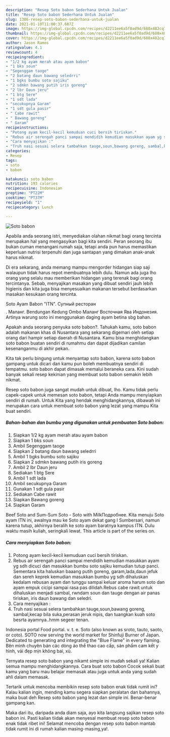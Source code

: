 ```yaml
---
description: "Resep Soto babon Sederhana Untuk Jualan"
title: "Resep Soto babon Sederhana Untuk Jualan"
slug: 1306-resep-soto-babon-sederhana-untuk-jualan
date: 2021-01-10T11:00:37.687Z
image: https://img-global.cpcdn.com/recipes/d2211ee6a5f0ad9d/680x482cq70/soto-babon-foto-resep-utama.jpg
thumbnail: https://img-global.cpcdn.com/recipes/d2211ee6a5f0ad9d/680x482cq70/soto-babon-foto-resep-utama.jpg
cover: https://img-global.cpcdn.com/recipes/d2211ee6a5f0ad9d/680x482cq70/soto-babon-foto-resep-utama.jpg
author: Jason Ramos
ratingvalue: 4.1
reviewcount: 4
recipeingredient:
- "1/2 kg ayam merah atau ayam babon"
- "1 bks soun"
- "Segenggam taoge"
- "2 batang daun bawang seledrri"
- "1 bgks bumbu soto sajiku"
- "2 sdmkn bawang putih iris goreng"
- "2 lbr Daun jeru"
- "1 btg Sere"
- "1 sdt lada"
- "secukupnya Garam"
- "1 sdt gula pasir"
- " Cabe rawit"
- " Bawang goreng"
- " Garam"
recipeinstructions:
- "Potong ayam kecil-kecil kemuduan cuci bersih tiriskan."
- "Rebus air serengah panci sampai mendidih kemudian masukkan ayam yg sdh dicuci dan masukkan bumbu soto sajiku kemudian tutup panci. Sementara kita haluskan baaang putih goreng, garam,lada,daun jefuk dan sereh keprek kemudian masukkan bumbu yg sdh dihaluskan kedalam rebusan ayam dan tunggu sampai keluar aroma harum soto dan ayam empuk cicipi sampai rasa pas dilidah.Rebus cabe rawit untuk dihaluskan menjadi sambal, rwndam soun dan tauge dengan air panas tiriskan, iris daun bawang dan seledri."
- "Cara menyajikan :"
- "Truh nasi sesuai selera tambahkan tauge,soun,bawang goreng, sambal,kecap bila suka,perasan jeruk nipis, dan tuangkan kuah soto besrta ayamnya..hmm segeer tenan."
categories:
- Resep
tags:
- soto
- babon

katakunci: soto babon 
nutrition: 193 calories
recipecuisine: Indonesian
preptime: "PT22M"
cooktime: "PT37M"
recipeyield: "1"
recipecategory: Lunch

---
```



![Soto babon](https://img-global.cpcdn.com/recipes/d2211ee6a5f0ad9d/680x482cq70/soto-babon-foto-resep-utama.jpg)

Apabila anda seorang istri, menyediakan olahan nikmat bagi orang tercinta merupakan hal yang mengasyikan bagi kita sendiri. Peran seorang ibu bukan cuman menangani rumah saja, tetapi anda pun harus memastikan keperluan nutrisi terpenuhi dan juga santapan yang dimakan anak-anak harus nikmat.

Di era  sekarang, anda memang mampu mengorder hidangan siap saji walaupun tidak harus repot membuatnya lebih dulu. Namun ada juga lho orang yang selalu mau memberikan hidangan yang terenak bagi orang tercintanya. Sebab, menyajikan masakan yang dibuat sendiri jauh lebih higienis dan kita juga bisa menyesuaikan makanan tersebut berdasarkan masakan kesukaan orang tercinta. 

Soto Ayam Babon &#34;ITN&#34;. Супный ресторан$$$$. Маланг. Bendungan Kedung Ombo Маланг Восточная Ява Индонезия. Artinya warung soto ini menggunakan daging ayam betina sbg bahan.

Apakah anda seorang penyuka soto babon?. Tahukah kamu, soto babon adalah makanan khas di Nusantara yang sekarang digemari oleh setiap orang dari hampir setiap daerah di Nusantara. Kamu bisa menghidangkan soto babon buatan sendiri di rumahmu dan dapat dijadikan camilan kesenanganmu di akhir pekan.

Kita tak perlu bingung untuk menyantap soto babon, karena soto babon gampang untuk dicari dan kamu pun boleh membuatnya sendiri di tempatmu. soto babon dapat dimasak memalui beraneka cara. Kini sudah banyak sekali resep kekinian yang membuat soto babon semakin lebih nikmat.

Resep soto babon juga sangat mudah untuk dibuat, lho. Kamu tidak perlu capek-capek untuk memesan soto babon, tetapi Anda mampu menyiapkan sendiri di rumah. Untuk Kita yang hendak menghidangkannya, dibawah ini merupakan cara untuk membuat soto babon yang lezat yang mampu Kita buat sendiri.

<!--inarticleads1-->

##### Bahan-bahan dan bumbu yang digunakan untuk pembuatan Soto babon:

1. Siapkan 1/2 kg ayam merah atau ayam babon
1. Siapkan 1 bks soun
1. Ambil Segenggam taoge
1. Siapkan 2 batang daun bawang seledrri
1. Ambil 1 bgks bumbu soto sajiku
1. Siapkan 2 sdmkn bawang putih iris goreng
1. Ambil 2 lbr Daun jeru
1. Sediakan 1 btg Sere
1. Ambil 1 sdt lada
1. Ambil secukupnya Garam
1. Gunakan 1 sdt gula pasir
1. Sediakan  Cabe rawit
1. Siapkan  Bawang goreng
1. Siapkan  Garam


Beef Soto and Sum-Sum Soto - Soto with MilkПодробнее. Kita menuju Soto ayam ITN ini, awalnya mau ke Soto ayam dekat gang I Sumbersari, namun karena tutup, akhirnya beralih ke soto ayam baratnya kampus ITN. Dulu waktu masih kuliah, seringkali lewat. This article is part of the series on. 

<!--inarticleads2-->

##### Cara menyiapkan Soto babon:

1. Potong ayam kecil-kecil kemuduan cuci bersih tiriskan.
1. Rebus air serengah panci sampai mendidih kemudian masukkan ayam yg sdh dicuci dan masukkan bumbu soto sajiku kemudian tutup panci. Sementara kita haluskan baaang putih goreng, garam,lada,daun jefuk dan sereh keprek kemudian masukkan bumbu yg sdh dihaluskan kedalam rebusan ayam dan tunggu sampai keluar aroma harum soto dan ayam empuk cicipi sampai rasa pas dilidah.Rebus cabe rawit untuk dihaluskan menjadi sambal, rwndam soun dan tauge dengan air panas tiriskan, iris daun bawang dan seledri.
1. Cara menyajikan :
1. Truh nasi sesuai selera tambahkan tauge,soun,bawang goreng, sambal,kecap bila suka,perasan jeruk nipis, dan tuangkan kuah soto besrta ayamnya..hmm segeer tenan.


Indonesia portal Food portal. v. t. e. Soto (also known as sroto, tauto, saoto, or coto). SOTO now serving the world market for Shinfuji Burner of Japan. Dedicated to generating and integrating the &#34;Blue Flame&#34; in every flaming. Bên mình chuyên bán các dòng áo thể thao cao cấp, sản phẩm cam kết y hình, vải đẹp mịn không bai, xù. 

Ternyata resep soto babon yang nikamt simple ini mudah sekali ya! Kalian semua mampu menghidangkannya. Cara buat soto babon Cocok sekali buat kamu yang baru mau belajar memasak atau juga untuk anda yang sudah ahli dalam memasak.

Tertarik untuk mencoba membikin resep soto babon enak tidak rumit ini? Kalau kalian ingin, mending kamu segera siapkan peralatan dan bahannya, maka buat deh Resep soto babon yang lezat dan simple ini. Benar-benar gampang kan. 

Maka dari itu, daripada anda diam saja, ayo kita langsung sajikan resep soto babon ini. Pasti kalian tiidak akan menyesal membuat resep soto babon enak tidak ribet ini! Selamat mencoba dengan resep soto babon mantab tidak rumit ini di rumah kalian masing-masing,ya!.

